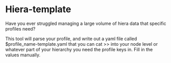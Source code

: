 # Hiera-template
Have you ever struggled managing a large volume of hiera data that specific profiles need? 

This tool will parse your profile, and write out a yaml file called $profile_name-template.yaml that you can cat >> into your node level or whatever part of your hierarchy you need the profile keys in. Fill in the values manually. 

